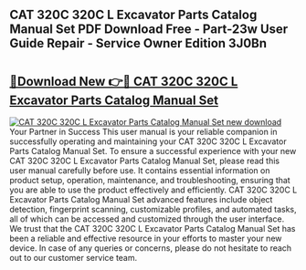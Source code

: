 ## CAT 320C 320C L Excavator Parts Catalog Manual Set PDF Download Free - Part-23w User Guide Repair - Service Owner Edition 3J0Bn

# <h2><a href="http://bc84246.oget.top/?id=CAT+320C+320C+L+Excavator+Parts+Catalog+Manual+Set">🔗Download New 👉🔴 CAT 320C 320C L Excavator Parts Catalog Manual Set</a></h2>

[![CAT 320C 320C L Excavator Parts Catalog Manual Set new download](https://i.imgur.com/5g1atiW.png)](http://bc84246.oget.top/?id=CAT+320C+320C+L+Excavator+Parts+Catalog+Manual+Set)
Your Partner in Success This user manual is your reliable companion in successfully operating and maintaining your CAT 320C 320C L Excavator Parts Catalog Manual Set. To ensure a successful experience with your new CAT 320C 320C L Excavator Parts Catalog Manual Set, please read this user manual carefully before use. It contains essential information on product setup, operation, maintenance, and troubleshooting, ensuring that you are able to use the product effectively and efficiently. CAT 320C 320C L Excavator Parts Catalog Manual Set advanced features include object detection, fingerprint scanning, customizable profiles, and automated tasks, all of which can be accessed and customized through the user interface. We trust that the CAT 320C 320C L Excavator Parts Catalog Manual Set has been a reliable and effective resource in your efforts to master your new device. In case of any queries or concerns, please do not hesitate to reach out to our customer service team.
